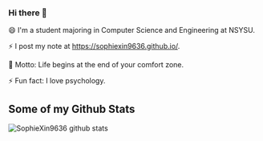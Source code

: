 ### Hi there 👋

😄 I'm a student majoring in Computer Science and Engineering at NSYSU.

⚡ I post my note at https://sophiexin9636.github.io/.

💬 Motto: Life begins at the end of your comfort zone.

⚡ Fun fact: I love psychology.


## Some of my Github Stats
![SophieXin9636 github stats](https://github-readme-stats.vercel.app/api?username=SophieXin9636&show_icons=true)
